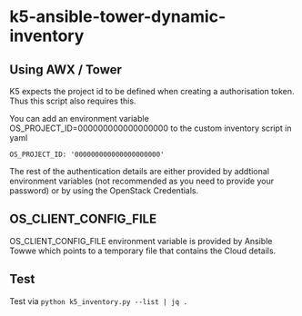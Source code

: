 # k5-ansible-tower-dynamic-inventory


## Using AWX / Tower
K5 expects the project id to be defined when creating a authorisation token.
Thus this script also requires this.

You can add an environment variable OS_PROJECT_ID=000000000000000000 to the custom inventory script in yaml
```
OS_PROJECT_ID: '000000000000000000000'
```

The rest of the authentication details are either provided by addtional environment variables (not recommended as you need to provide your password)  or by using the OpenStack Credentials.

## OS_CLIENT_CONFIG_FILE
OS_CLIENT_CONFIG_FILE environment variable is provided by Ansible Towwe which points to a temporary file that contains the Cloud details.

## Test
Test via `python k5_inventory.py --list | jq .`


